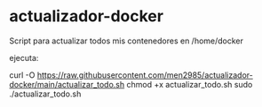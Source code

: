 # actualizador-docker
Script para actualizar todos mis contenedores en /home/docker

ejecuta:

curl -O https://raw.githubusercontent.com/men2985/actualizador-docker/main/actualizar_todo.sh
chmod +x actualizar_todo.sh
sudo ./actualizar_todo.sh

